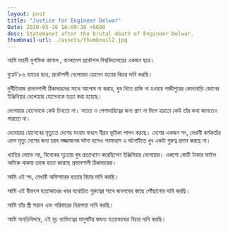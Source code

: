 ```yaml
---
layout: post
title: "Justice for Engineer Delwar"
Date: 2020-05-16 16:09:38 +0600
desc: Statemanet after the brutal death of Engineer Delwar.
thumbnail-url: ./assets/thumbnail2.jpg
---
```


আমি মাহদী মুশফিক কামাল ,
বাংলাদেশ প্রকৌশল বিশ্ববিদ্যালয়ের একজন ছাত্র।

বুয়েট'৮৬ ব্যাচের ছাত্র, প্রকৌশলী দেলোয়ার হোসেন হত্যার বিচার দাবি করছি।

দুর্নীতিবাজ প্রভাবশালী ঠিকাদারদের সাথে আপোষ না করায়, ঘুষ নিতে রাজি না হওয়ায় গাজীপুরের কোনাবাড়ি জোনের ইঞ্জিনিয়ার দেলোয়ার হোসেনকে হত্যা করা হয়েছে।

দেলোয়ার হোসেনকে কেউ চিনতো না। সততা ও পেশাদারিত্বের জন্য প্রাণ না দিলে হয়তো কেউ তাঁর কথা জানতেও পারতো না।

দেলোয়ার হোসেনের মৃত্যুতে দেশের সংবাদ মাধ্যম নীরব ভূমিকা পালন করছে। দেশের একজন সৎ, মেধাবী কর্মকর্তার এমন মৃত্যু দেশের জন্য চরম লজ্জাজনক ঘটনা হলেও গনমাধ্যম এ ঘটনাটিতে খুব একটা গুরুত্ব প্রদান করছে না।

খ্যাতির লোভে নয়, বিবেকের দৃঢ়তায় ঘুষ প্রত্যাখ্যান করেছিলেন ইঞ্জিনিয়ার দেলোয়ার। একশো কোটি টাকার ফাইল আটকে থাকায় তাকে হত্যা করেছে প্রভাবশালী ঠিকাদারেরা।

আমি এই সৎ, মেধাবী অফিসারের হত্যার বিচার দাবি করছি।

আমি এই বীভৎস হত্যাকাণ্ডের খবর যথোচিত গুরুত্বের সাথে জনগনের কাছে পৌঁছানোর দাবি করছি।

আমি তাঁর স্ত্রী সন্তান এবং পরিবারের নিরাপত্তা দাবি করছি।

আমি অনতিবিলম্বে, এই দৃঢ় ব্যাক্তিত্বের মানুষটির জঘন্য হত্যাকাণ্ডের বিচার দাবি করছি।

